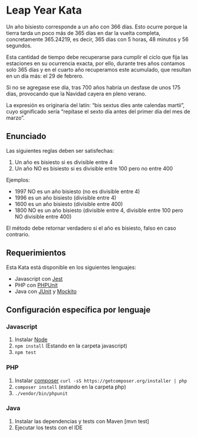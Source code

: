 # Leap Year Kata

Un año bisiesto corresponde a un año con 366 días. Esto ocurre porque la tierra
tarda un poco más de 365 días en dar la vuelta completa, concretamente
365.24219, es decir, 365 días con 5 horas, 48 minutos y 56 segundos.

Esta cantidad de tiempo debe recuperarse para cumplir el ciclo que fija las
estaciones en su ocurrencia exacta, por ello, durante tres años contamos solo
365 días y en el cuarto año recuperamos este acumulado, que resultan en un día
más: el 29 de febrero.

Si no se agregase ese día, tras 700 años habría un desfase de unos 175 dias,
provocando que la Navidad cayera en pleno verano.

La expresión es originaria del latín: “bis sextus dies ante calendas martii”,
cuyo significado sería “repítase el sexto día antes del primer día del mes de
marzo”.

## Enunciado

Las siguientes reglas deben ser satisfechas:

1. Un año es bisiesto si es divisible entre 4
2. Un año NO es bisiesto si es divisible entre 100 pero no entre 400

Ejemplos:

- 1997 NO es un año bisiesto (no es divisible entre 4)
- 1996 es un año bisiesto (divisible entre 4)
- 1600 es un año bisiesto (divisible entre 400)
- 1800 NO es un año bisiesto (divisible entre 4, divisible entre 100 pero NO
  divisible entre 400)

El método debe retornar verdadero si el año es bisiesto, falso en caso
contrario.

## Requerimientos

Esta Kata está disponible en los siguientes lenguajes:

- Javascript con [Jest](https://jestjs.io)
- PHP con [PHPUnit](https://phpunit.readthedocs.io/)
- Java con [JUnit](https://github.com/junit-team/junit/wiki)
  y [Mockito](http://site.mockito.org/mockito/docs/current/org/mockito/Mockito.html)

## Configuración específica por lenguaje

### Javascript

1. Instalar [Node](http://nodejs.org/)
2. `npm install` (Estando en la carpeta javascript)
3. `npm test`

### PHP

1. Instalar [composer](https://getcomposer.org/) `curl -sS https://getcomposer.org/installer | php`
2. `composer install` (estando en la carpeta php)
3. `./vendor/bin/phpunit`

### Java

1. Instalar las dependencias y tests con Maven [mvn test]
2. Ejecutar los tests con el IDE

